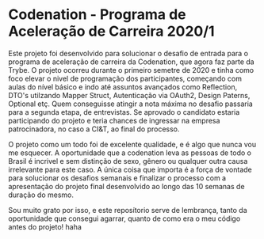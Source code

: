 # Codenation - Programa de Aceleração de Carreira 2020/1

<p>Este projeto foi desenvolvido para solucionar o desafio de entrada para o programa de aceleração de carreira da Codenation, que agora faz parte da Trybe. 
O projeto ocorreu durante o primeiro semetre de 2020 e tinha como foco elevar o nivel de programação dos participantes, começando com aulas do nível básico e indo até assuntos avançados como Reflection, DTO's utilzando Mapper Struct,  Autenticação via OAuth2, Design Paterns, Optional etç.
Quem conseguisse atingir a nota máxima no desafio passaria para a segunda etapa, de entrevistas. Se aprovado o candidato estaria participando do projeto e teria chances de ingressar na empresa patrocinadora, no caso a CI&T, ao final do processo.

<p>O projeto como um todo foi de excelente qualidade, e é algo que nunca vou me esquecer. A oportunidade que a codenation leva as pessoas de todo o Brasil é incrivel e sem distinção de sexo, gênero ou qualquer outra causa irrelevante para este caso.
A única coisa que importa é a força de vontade para solucionar os desafios semanais e finalizar o processo com a apresentação do projeto final desenvolvido ao longo das 10 semanas de duração do mesmo.
<p>Sou muito grato por isso, e este reposítorio serve de lembrança, tanto da oportunidade que consegui agarrar, quanto de como era o meu código antes do projeto! haha
